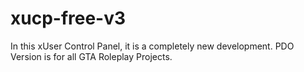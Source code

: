 # xucp-free-v3
In this xUser Control Panel, it is a completely new development. PDO Version is for all GTA Roleplay Projects.
